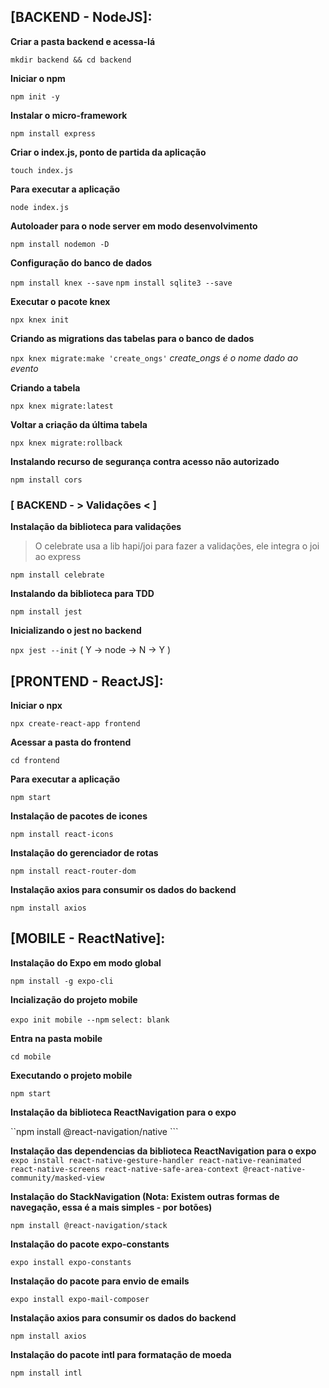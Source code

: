 ## [BACKEND - NodeJS]:

**Criar a pasta backend e acessa-lá**

`mkdir backend && cd backend`

**Iniciar o npm**

`npm init -y`

**Instalar o micro-framework**

`npm install express`

**Criar o index.js, ponto de partida da aplicação**

`touch index.js`

**Para executar a aplicação**

`node index.js`

**Autoloader para o node server em modo desenvolvimento**

`npm install nodemon -D`

**Configuração do banco de dados**

`npm install knex --save`
`npm install sqlite3 --save`

**Executar o pacote knex**

`npx knex init`

**Criando as migrations das tabelas para o banco de dados**

`npx knex migrate:make 'create_ongs'` _*create_ongs é o nome dado ao evento*_

**Criando a tabela**

`npx knex migrate:latest`

**Voltar a criação da última tabela**

`npx knex migrate:rollback`

**Instalando recurso de segurança contra acesso não autorizado**

`npm install cors`

### [ BACKEND - > Validações < ]

**Instalação da biblioteca para validações**

> O celebrate usa a lib hapi/joi para fazer a validações, ele integra o joi ao express

`npm install celebrate`

**Instalando da biblioteca para TDD**

`npm install jest`

**Inicializando o jest no backend**

`npx jest --init` ( Y -> node -> N -> Y )

## [PRONTEND - ReactJS]:

**Iniciar o npx**

`npx create-react-app frontend`

**Acessar a pasta do frontend**

`cd frontend`

**Para executar a aplicação**

`npm start`

**Instalação de pacotes de icones**

`npm install react-icons`

**Instalação do gerenciador de rotas**

`npm install react-router-dom`

**Instalação axios para consumir os dados do backend**

`npm install axios`

## [MOBILE - ReactNative]:

**Instalação do Expo em modo global**

`npm install -g expo-cli`

**Incialização do projeto mobile**

`expo init mobile --npm`
`select: blank`

**Entra na pasta mobile**

`cd mobile`

**Executando o projeto mobile**

`npm start`

**Instalação da biblioteca ReactNavigation para o expo**

``npm install @react-navigation/native ```

**Instalação das dependencias da biblioteca ReactNavigation para o expo**
`expo install react-native-gesture-handler react-native-reanimated react-native-screens react-native-safe-area-context @react-native-community/masked-view`

**Instalação do StackNavigation (Nota: Existem outras formas de navegação, essa é a mais simples - por botões)**

`npm install @react-navigation/stack`

**Instalação do pacote expo-constants**

`expo install expo-constants`

**Instalação do pacote para envio de emails**

`expo install expo-mail-composer`

**Instalação axios para consumir os dados do backend**

`npm install axios`

**Instalação do pacote intl para formatação de moeda**

`npm install intl`

